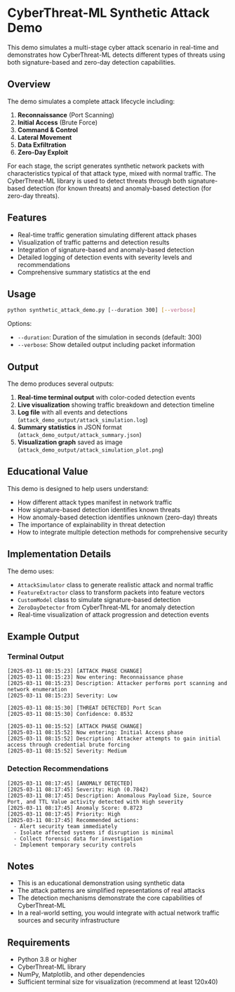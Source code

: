 # CyberThreat-ML Synthetic Attack Demo

This demo simulates a multi-stage cyber attack scenario in real-time and demonstrates how CyberThreat-ML detects different types of threats using both signature-based and zero-day detection capabilities.

## Overview 

The demo simulates a complete attack lifecycle including:

1. **Reconnaissance** (Port Scanning)
2. **Initial Access** (Brute Force)
3. **Command & Control** 
4. **Lateral Movement**
5. **Data Exfiltration**
6. **Zero-Day Exploit**

For each stage, the script generates synthetic network packets with characteristics typical of that attack type, mixed with normal traffic. The CyberThreat-ML library is used to detect threats through both signature-based detection (for known threats) and anomaly-based detection (for zero-day threats).

## Features

- Real-time traffic generation simulating different attack phases
- Visualization of traffic patterns and detection results
- Integration of signature-based and anomaly-based detection
- Detailed logging of detection events with severity levels and recommendations
- Comprehensive summary statistics at the end

## Usage

```bash
python synthetic_attack_demo.py [--duration 300] [--verbose]
```

Options:
- `--duration`: Duration of the simulation in seconds (default: 300)
- `--verbose`: Show detailed output including packet information

## Output

The demo produces several outputs:

1. **Real-time terminal output** with color-coded detection events
2. **Live visualization** showing traffic breakdown and detection timeline
3. **Log file** with all events and detections (`attack_demo_output/attack_simulation.log`)
4. **Summary statistics** in JSON format (`attack_demo_output/attack_summary.json`)
5. **Visualization graph** saved as image (`attack_demo_output/attack_simulation_plot.png`)

## Educational Value

This demo is designed to help users understand:

- How different attack types manifest in network traffic
- How signature-based detection identifies known threats
- How anomaly-based detection identifies unknown (zero-day) threats
- The importance of explainability in threat detection
- How to integrate multiple detection methods for comprehensive security

## Implementation Details

The demo uses:

- `AttackSimulator` class to generate realistic attack and normal traffic
- `FeatureExtractor` class to transform packets into feature vectors
- `CustomModel` class to simulate signature-based detection
- `ZeroDayDetector` from CyberThreat-ML for anomaly detection
- Real-time visualization of attack progression and detection events

## Example Output

### Terminal Output

```
[2025-03-11 08:15:23] [ATTACK PHASE CHANGE]
[2025-03-11 08:15:23] Now entering: Reconnaissance phase
[2025-03-11 08:15:23] Description: Attacker performs port scanning and network enumeration
[2025-03-11 08:15:23] Severity: Low

[2025-03-11 08:15:30] [THREAT DETECTED] Port Scan
[2025-03-11 08:15:30] Confidence: 0.8532

[2025-03-11 08:15:52] [ATTACK PHASE CHANGE]
[2025-03-11 08:15:52] Now entering: Initial Access phase
[2025-03-11 08:15:52] Description: Attacker attempts to gain initial access through credential brute forcing
[2025-03-11 08:15:52] Severity: Medium
```

### Detection Recommendations

```
[2025-03-11 08:17:45] [ANOMALY DETECTED]
[2025-03-11 08:17:45] Severity: High (0.7842)
[2025-03-11 08:17:45] Description: Anomalous Payload Size, Source Port, and TTL Value activity detected with High severity
[2025-03-11 08:17:45] Anomaly Score: 0.8723
[2025-03-11 08:17:45] Priority: High
[2025-03-11 08:17:45] Recommended actions:
  - Alert security team immediately
  - Isolate affected systems if disruption is minimal
  - Collect forensic data for investigation
  - Implement temporary security controls
```

## Notes

- This is an educational demonstration using synthetic data
- The attack patterns are simplified representations of real attacks
- The detection mechanisms demonstrate the core capabilities of CyberThreat-ML
- In a real-world setting, you would integrate with actual network traffic sources and security infrastructure

## Requirements

- Python 3.8 or higher
- CyberThreat-ML library
- NumPy, Matplotlib, and other dependencies
- Sufficient terminal size for visualization (recommend at least 120x40)
